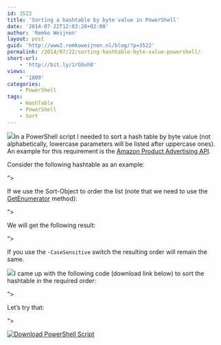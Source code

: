 ```yaml
---
id: 3522
title: 'Sorting a hashtable by byte value in PowerShell'
date: '2014-07-22T12:03:28+02:00'
author: 'Remko Weijnen'
layout: post
guid: 'http://www2.remkoweijnen.nl/blog/?p=3522'
permalink: /2014/07/22/sorting-hashtable-byte-value-powershell/
short-url:
    - 'http://bit.ly/1rG9uh8'
views:
    - '1809'
categories:
    - PowerShell
tags:
    - HashTable
    - PowerShell
    - Sort
---
```


![](https://encrypted-tbn2.gstatic.com/images?q=tbn:ANd9GcTEtkV3oLDtyNhyD55yu4uoWbX_oIrnDuJDl4NK6zC59MPNHCnynsqZ9yae)In a PowerShell script I needed to sort a hash table by byte value (not alphabetically, lowercase parameters will be listed after uppercase ones). An example for this requirement is the [Amazon Product Advertising API](http://docs.aws.amazon.com/AWSECommerceService/latest/DG/rest-signature.html).

Consider the following hashtable as an example:

 “&gt;

If we use the Sort-Object to order the list (note that we need to use the [GetEnumerator](http://technet.microsoft.com/en-us/library/ee692803.aspx) method):

“&gt;

We will get the following result:

“&gt;

If you use the `-CaseSensitive` switch the resulting order will remain the same.

![](http://www.omnilink.com/wp-content/uploads/2012/05/Custom-Solutions_PNG.png)I came up with the following code (download link below) to sort the hashtable in the required order:

“&gt;

Let’s try that:

“&gt;

[![Download PowerShell Script](http://192.168.40.25:8081/wp-content/uploads/2014/07/downloadbutton.gif "Download")](https://remkoweijnen.sharefile.eu/d/s7c81ed5a9ed4de0a)
